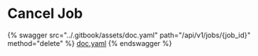 # Cancel Job

{% swagger src="../.gitbook/assets/doc.yaml" path="/api/v1/jobs/{job_id}" method="delete" %}
[doc.yaml](../.gitbook/assets/doc.yaml)
{% endswagger %}
